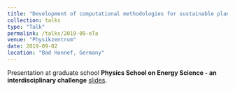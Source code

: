 ```yaml
---
title: "Development of computational methodologies for sustainable planning of infrastructure for charging stations"
collection: talks
type: "Talk"
permalink: /talks/2019-09-eTa
venue: "Physikzentrum"
date: 2019-09-02
location: "Bad Honnef, Germany"
---
```


Presentation at graduate school **Physics School on Energy Science - an interdisciplinary challenge** [slides](http://pranjaldhole.github.io/files/bad_honnef_20190902.pdf).
